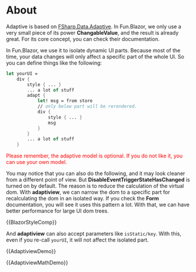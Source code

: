 # About

Adaptive is based on [FSharp.Data.Adaptive](https://github.com/fsprojects/FSharp.Data.Adaptive). In Fun.Blazor, we only use a very small piece of its power **ChangableValue**, and the result is already great. For its core concept, you can check their documentation.

In Fun.Blazor, we use it to isolate dynamic UI parts. Because most of the time, your data changes will only affect a specific part of the whole UI. So you can define things like the following:

```fsharp
let yourUI =
    div {
        style { ... }
        ... a lot of stuff
        adapt {
            let! msg = from store
            // only below part will be rerendered.
            div {
                style { ... }
                msg
            }
        } 
        ... a lot of stuff
    }
```

<p style="color: red">Please remember, the adaptive model is optional. If you do not like it, you can use your own model.</p>

You may notice that you can also do the following, and it may look cleaner from a different point of view. But **DisableEventTriggerStateHasChanged** is turned on by default. The reason is to reduce the calculation of the virtual dom. With **adaptiview**, we can narrow the dom to a specific part for recalculating the dom in an isolated way. If you check the **Form** documentation, you will see it uses this pattern a lot. With that, we can have better performance for large UI dom trees. 

{{BlazorStyleComp}}

And **adaptiview** can also accept parameters like `isStatic/key`. With this, even if you re-call `yourUI`, it will not affect the isolated part.

{{AdaptiviewDemo}}

{{AdaptiviewMathDemo}}